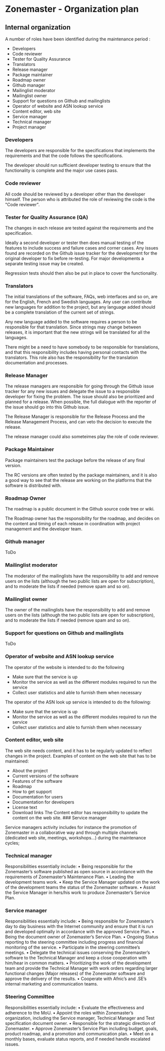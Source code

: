# Zonemaster - Organization plan

## Internal organization 

A number of roles have been identified during the maintenance period : 
* Developers
* Code reviewer
* Tester for Quality Assurance
* Translators
* Release manager
* Package maintainer
* Roadmap owner
* Github manager
* Mailinglist moderator
* Mailinglist owner
* Support for questions on Github and mailinglists
* Operator of website and ASN lookup service
* Content editor, web site
* Service manager
* Technical manager
* Project manager

### Developers
The developers are responsible for the specifications that implements the
requirements and that the code follows the specifications.

The developer should run sufficient developer testing to ensure that the functionality is complete and the major use cases pass.
 
### Code reviewer
All code should be reviewed by a developer other than the developer himself. The person who is attributed the role of reviewing the code is the "Code reviewer". 

### Tester for Quality Assurance (QA)
The changes in each release are tested against the requirements and the
specification. 

Ideally a second developer or tester then does manual testing of the features to include success and failure cases and corner cases. Any issues found are recorded on the Github issue tracker for the development for the original
developer to fix before re-testing. For major developments a separate testing issue may be created.

Regression tests should then also be put in place to cover the functionality.

### Translators
The initial translations of the software, FAQs, web interfaces and so on, are for the English, French and Swedish languages. Any user can contribute new
languages for addition to the project, but any language added should be a
complete translation of the current set of strings.

Any new language added to the software requires a person to be responsible for that translation. Since strings may change between releases, it is important that the new strings will be translated for all the languages.

There might be a need to have somebody to be responsible for translations, and that this responsibility includes having personal contacts with the translators. This role also has the responsibility for the translation documentation and processes.

### Release Manager
The release managers are responsible for going through the Github issue tracker for any new issues and delegate the issue to a responsible developer for fixing the problem. The issue should also be prioritized and planned for a release. When possible, the full dialogue with the reporter of the issue should go into this Github issue.

The Release Manager is responsible for the Release Process and the Release
Management Process, and can veto the decision to execute the release.

The release manager could also someteimes play the role of code reviewer.

### Package Maintainer 
Package maintainers test the package before the release of any final version.

The RC versions are often tested by the package maintainers, and it is also a good way to see that the release are working on the platforms that the software is distributed with.

### Roadmap Owner
The roadmap is a public document in the Github source code tree or wiki.

The Roadmap owner has the responsibility for the roadmap, and decides on the
content and timing of each release in coordination with project management and the developer team.

### Github manager
ToDo

### Mailinglist moderator
The moderator of the mailinglists have the responsibility to add and
remove users on the lists (although the two public lists are open for
subscription), and to moderate the lists if needed (remove spam and so on).

### Mailinglist owner
The owner of the mailinglists have the responsibility to add and
remove users on the lists (although the two public lists are open for
subscription), and to moderate the lists if needed (remove spam and so on).

### Support for questions on Github and mailinglists

ToDo

### Operator of website and ASN lookup service

The operator of the website is intended to do the following
* Make sure that the service is up
* Monitor the service as well as the different modules required to run the
  service
* Collect user statistics and able to furnish them when necessary

The operator of the ASN look up service is intended to do the following:
* Make sure that the service is up
* Monitor the service as well as the different modules required to run the 
  service
* Collect user statistics and able to furnish them when necessary

### Content editor, web site 
The web site needs content, and it has to be regularly updated to reflect
changes in the project. Examples of content on the web site that has to be
maintained:

* About the project
* Current versions of the software
* Features of the software
* Roadmap
* How to get support
* Documentation for users
* Documentation for developers
* License text
* Download links
The Content editor has responsibility to update the content on the web site. 
### Service manager

Service managers activity includes for instance the promotion of Zonemaster in a collaborative way and through multiple channels (dedicated web site, meetings, workshops…) during the maintenance cycles;

### Technical manager

Responsibilities essentially include: 
•	Being responsible for the Zonemaster’s software published as open source in accordance with the requirements of Zonemaster’s Maintenance Plan.
•	Leading the development teams work.
•	Keep the Service Manager updated on the work of the development teams the status of the Zonemaster software.
•	Assist the Service Manager in hers/his work to produce Zonemaster’s Service Plan.


### Service manager

Responsibilities essentially include: 
•	Being responsible for Zonemaster’s day to day business with the Internet community and ensure that it is run and developed optimally in accordance with the approved Service Plan.
•	Being the document owner of Zonemaster’s Service Plan. 
•	Ongoing Status reporting to the steering committee including progress and financial monitoring of the service.
•	Participate in the steering committee’s meetings.
•	Delegate the technical issues conserving the Zonemaster’s software to the Technical Manager and keep a close cooperation with him/hear in common matters.
•	Prioritizing the work of the development team and provide the Technical Manager with work orders regarding larger functional changes (Major releases) of the Zonemaster software and approve the delivery of the results.
•	Cooperate with Afnic’s and .SE’s internal marketing and communication teams. 

### Steering Committee

Responsibilities essentially include: 
•	Evaluate the effectiveness and adherence to the MoU.
•	Appoint the roles within Zonemaster’s organization, including the Service manager, Technical Manager and Test specification document owner.
•	Responsible for the strategic direction of Zonemaster. 
•	Approve Zonemaster’s Service Plan including budget, goals, product roadmap, and a promotion and communication plan.
•	Meet on a monthly bases, evaluate status reports, and if needed handle escalated issues. 

